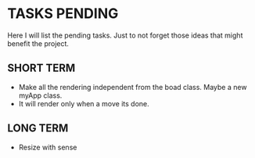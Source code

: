 # TASKS PENDING

Here I will list the pending tasks. Just to not forget those ideas that might benefit the project.

## SHORT TERM

* Make all the rendering independent from the boad class. Maybe a new myApp class.
* It will render only when a move its done.

## LONG TERM

* Resize with sense
